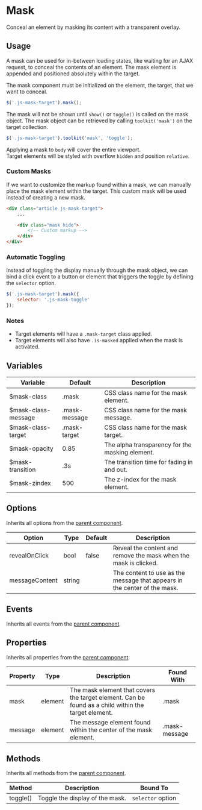 # Mask #

Conceal an element by masking its content with a transparent overlay.

## Usage ##

A mask can be used for in-between loading states, like waiting for an AJAX request, to conceal the contents of an element.
The mask element is appended and positioned absolutely within the target.

The mask component must be initialized on the element, the target, that we want to conceal.

```javascript
$('.js-mask-target').mask();
```

The mask will not be shown until `show()` or `toggle()` is called on the mask object.
The mask object can be retrieved by calling `toolkit('mask')` on the target collection.

```javascript
$('.js-mask-target').toolkit('mask', 'toggle');
```

<div class="notice is-info">
    Applying a mask to <code>body</code> will cover the entire viewport.
</div>

<div class="notice is-warning">
    Target elements will be styled with overflow <code>hidden</code> and position <code>relative</code>.
</div>

### Custom Masks ###

If we want to customize the markup found within a mask, we can manually place the mask element within the target.
This custom mask will be used instead of creating a new mask.

```html
<div class="article js-mask-target">
    ...

    <div class="mask hide">
        <!-- Custom markup -->
    </div>
</div>
```

### Automatic Toggling ###

Instead of toggling the display manually through the mask object, we can bind a click event to a button or element
that triggers the toggle by defining the `selector` option.

```javascript
$('.js-mask-target').mask({
    selector: '.js-mask-toggle'
});
```

### Notes ###

* Target elements will have a `.mask-target` class applied.
* Target elements will also have `.is-masked` applied when the mask is activated.

## Variables ##

<table class="table is-striped data-table">
    <thead>
        <tr>
            <th>Variable</th>
            <th>Default</th>
            <th>Description</th>
        </tr>
    </thead>
    <tbody>
        <tr>
            <td>$mask-class</td>
            <td>.mask</td>
            <td>CSS class name for the mask element.</td>
        </tr>
        <tr>
            <td>$mask-class-message</td>
            <td>.mask-message</td>
            <td>CSS class name for the mask message.</td>
        </tr>
        <tr>
            <td>$mask-class-target</td>
            <td>.mask-target</td>
            <td>CSS class name for the mask target.</td>
        </tr>
        <tr>
            <td>$mask-opacity</td>
            <td>0.85</td>
            <td>The alpha transparency for the masking element.</td>
        </tr>
        <tr>
            <td>$mask-transition</td>
            <td>.3s</td>
            <td>The transition time for fading in and out.</td>
        </tr>
        <tr>
            <td>$mask-zindex</td>
            <td>500</td>
            <td>The z-index for the mask element.</td>
        </tr>
    </tbody>
</table>

## Options ##

Inherits all options from the [parent component](../development/js/component.md#options).

<table class="table is-striped data-table">
    <thead>
        <tr>
            <th>Option</th>
            <th>Type</th>
            <th>Default</th>
            <th>Description</th>
        </tr>
    </thead>
    <tbody>
        <tr>
            <td>revealOnClick</td>
            <td>bool</td>
            <td>false</td>
            <td>Reveal the content and remove the mask when the mask is clicked.</td>
        </tr>
        <tr>
            <td>messageContent</td>
            <td>string</td>
            <td></td>
            <td>The content to use as the message that appears in the center of the mask.</td>
        </tr>
    </tbody>
</table>

## Events ##

Inherits all events from the [parent component](../development/js/component.md#events).

## Properties ##

Inherits all properties from the [parent component](../development/js/component.md#properties).

<table class="table is-striped data-table">
    <thead>
        <tr>
            <th>Property</th>
            <th>Type</th>
            <th>Description</th>
            <th>Found With</th>
        </tr>
    </thead>
    <tbody>
        <tr>
            <td>mask</td>
            <td>element</td>
            <td>The mask element that covers the target element. Can be found as a child within the target element.</td>
            <td>.mask</td>
        </tr>
        <tr>
            <td>message</td>
            <td>element</td>
            <td>The message element found within the center of the mask element.</td>
            <td>.mask-message</td>
        </tr>
    </tbody>
</table>

## Methods ##

Inherits all methods from the [parent component](../development/js/component.md#methods).

<table class="table is-striped data-table">
    <thead>
        <tr>
            <th>Method</th>
            <th>Description</th>
            <th>Bound To</th>
        </tr>
    </thead>
    <tbody>
        <tr>
            <td>toggle()</td>
            <td>Toggle the display of the mask.</td>
            <td><code>selector</code> option</td>
        </tr>
    </tbody>
</table>
